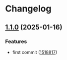 # Changelog

## [1.1.0](https://github.com/jmaver-plume/release-please-monorepo-example/compare/multiply-v1.0.0...multiply-v1.1.0) (2025-01-16)


### Features

* first commit ([1518817](https://github.com/jmaver-plume/release-please-monorepo-example/commit/1518817522d3af167ced327ebd75c8a1e653103f))
